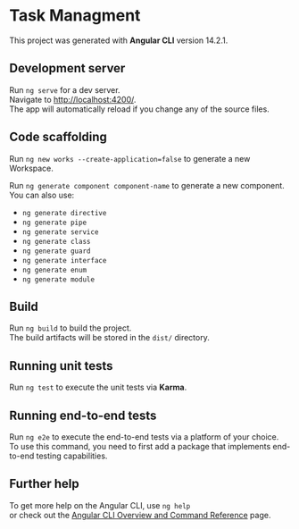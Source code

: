 # Task Managment

This project was generated with **Angular CLI** version 14.2.1.

## Development server

Run `ng serve` for a dev server.  
Navigate to [http://localhost:4200/](http://localhost:4200/).  
The app will automatically reload if you change any of the source files.

## Code scaffolding
Run `ng new works --create-application=false` to generate a new Workspace.  

Run `ng generate component component-name` to generate a new component.  
You can also use:

- `ng generate directive`
- `ng generate pipe`
- `ng generate service`
- `ng generate class`
- `ng generate guard`
- `ng generate interface`
- `ng generate enum`
- `ng generate module`

## Build

Run `ng build` to build the project.  
The build artifacts will be stored in the `dist/` directory.

## Running unit tests

Run `ng test` to execute the unit tests via **Karma**.

## Running end-to-end tests

Run `ng e2e` to execute the end-to-end tests via a platform of your choice.  
To use this command, you need to first add a package that implements end-to-end testing capabilities.

## Further help

To get more help on the Angular CLI, use `ng help`  
or check out the [Angular CLI Overview and Command Reference](https://angular.io/cli) page.
